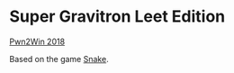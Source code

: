 # Super Gravitron Leet Edition

[Pwn2Win 2018](https://pwn2.win/2018)

Based on the game [Snake](https://github.com/KyrosDigital/SnakeGame).